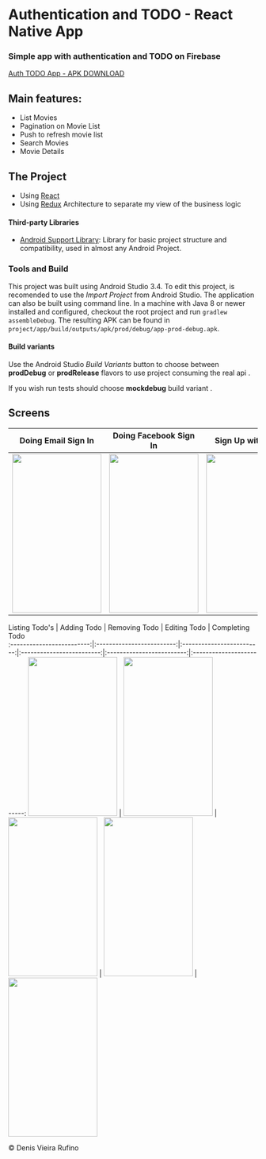 # Authentication and TODO - React Native App

### Simple app with authentication and TODO on Firebase

[Auth TODO App - APK DOWNLOAD](https://drive.google.com/file/d/iew?usp=sharing)

## Main features:
- List Movies
- Pagination on Movie List
- Push to refresh movie list 
- Search Movies
- Movie Details

## The Project 

- Using [React ](https://kotlinlang.org/)
- Using [Redux](https://www.toptal.com/android/android-apps-mvvm-with-clean-architecture) Architecture to separate my view of the business logic 


#### Third-party Libraries
- [Android Support Library](https://developer.android.com/topic/libraries/support-library/index.html): Library for basic project structure and compatibility, used in almost any Android Project.


### Tools and Build

This project was built using Android Studio 3.4. To edit this project, is recomended to use the *Import Project* from Android Studio.
The application can also be built using command line. In a machine with Java 8 or newer installed and configured, checkout the root project and run `gradlew assembleDebug`. The resulting APK can be found in `project/app/build/outputs/apk/prod/debug/app-prod-debug.apk`.

#### Build variants
Use the Android Studio *Build Variants* button to choose between **prodDebug** or **prodRelease** flavors to use project consuming the real api .

If you wish run tests should choose **mockdebug** build variant . 


## Screens


 Doing Email Sign In       |  Doing Facebook Sign In          | Sign Up with Email                   
:-------------------------:|:-------------------------:|:-------------------------:|
<img src="gifs/listing_movies.gif" width="180" height="320">  |    <img src="gifs/show_movie_details.gif" width="180" height="320">  |    <img src="gifs/search_movies.gif" width="180" height="320"> 



 Listing Todo's             |  Adding Todo             | Removing Todo        | Editing Todo   | Completing Todo                
:-------------------------:|:-------------------------:|:-------------------------:|:-------------------------:|:-------------------------:|:-------------------------:
<img src="gifs/listing_movies.gif" width="180" height="320">  |    <img src="gifs/show_movie_details.gif" width="180" height="320">  |    <img src="gifs/search_movies.gif" width="180" height="320"> |    <img src="gifs/updating_movies.gif" width="180" height="320"> |    <img src="gifs/updating_movies.gif" width="180" height="320">



© Denis Vieira Rufino
